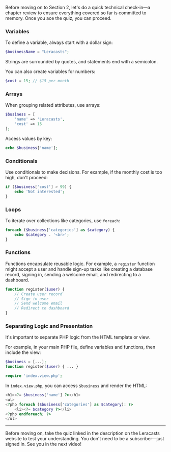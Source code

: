 
Before moving on to Section 2, let's do a quick technical check-in—a chapter review to ensure everything covered so far is committed to memory. Once you ace the quiz, you can proceed.

### Variables

To define a variable, always start with a dollar sign:

```php
$businessName = "Leracasts";
```

Strings are surrounded by quotes, and statements end with a semicolon.

You can also create variables for numbers:

```php
$cost = 15; // $15 per month
```

### Arrays

When grouping related attributes, use arrays:

```php
$business = [
    'name' => 'Leracasts',
    'cost' => 15
];
```

Access values by key:

```php
echo $business['name'];
```

### Conditionals

Use conditionals to make decisions. For example, if the monthly cost is too high, don't proceed:

```php
if ($business['cost'] > 99) {
    echo 'Not interested';
}
```

### Loops

To iterate over collections like categories, use `foreach`:

```php
foreach ($business['categories'] as $category) {
    echo $category . '<br>';
}
```

### Functions

Functions encapsulate reusable logic. For example, a `register` function might accept a user and handle sign-up tasks like creating a database record, signing in, sending a welcome email, and redirecting to a dashboard.

```php
function register($user) {
    // Create user record
    // Sign in user
    // Send welcome email
    // Redirect to dashboard
}
```

### Separating Logic and Presentation

It's important to separate PHP logic from the HTML template or view.

For example, in your main PHP file, define variables and functions, then include the view:

```php
$business = [...];
function register($user) { ... }

require 'index.view.php';
```

In `index.view.php`, you can access `$business` and render the HTML:

```php
<h1><?= $business['name'] ?></h1>
<ul>
<?php foreach ($business['categories'] as $category): ?>
    <li><?= $category ?></li>
<?php endforeach; ?>
</ul>
```

---

Before moving on, take the quiz linked in the description on the Leracasts website to test your understanding. You don't need to be a subscriber—just signed in. See you in the next video!